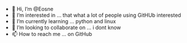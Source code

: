 - 👋 Hi, I’m @Eosne
- 👀 I’m interested in ... that what a lot of people using GitHUb interested
- 🌱 I’m currently learning ... python and linux
- 💞️ I’m looking to collaborate on ... i dont know 
- 📫 How to reach me ... on GitHub 

<!---
Eosne/Eosne is a ✨ special ✨ repository because its `README.md` (this file) appears on your GitHub profile.
You can click the Preview link to take a look at your changes.
--->
